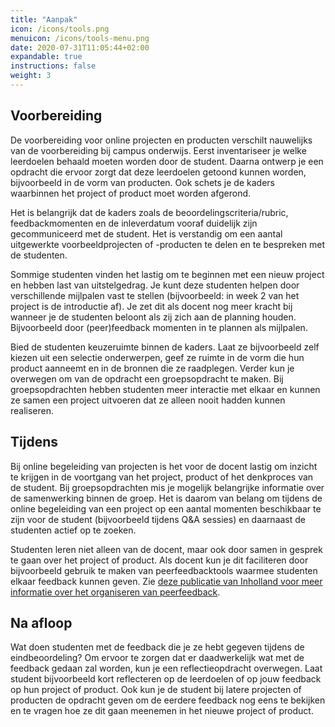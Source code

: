 ```yaml
---
title: "Aanpak"
icon: /icons/tools.png
menuicon: /icons/tools-menu.png
date: 2020-07-31T11:05:44+02:00
expandable: true
instructions: false
weight: 3
---
```


## Voorbereiding 

De voorbereiding voor online projecten en producten verschilt nauwelijks van de voorbereiding bij campus onderwijs. Eerst inventariseer je welke leerdoelen behaald moeten worden door de student. Daarna ontwerp je een opdracht die ervoor zorgt dat deze leerdoelen getoond kunnen worden, bijvoorbeeld in de vorm van producten. Ook schets je de kaders waarbinnen het project of product moet worden afgerond. 

Het is belangrijk dat de kaders zoals de beoordelingscriteria/rubric, feedbackmomenten en de inleverdatum vooraf duidelijk zijn gecommuniceerd met de student. Het is verstandig om een aantal uitgewerkte voorbeeldprojecten of -producten te delen en te bespreken met de studenten. 

Sommige studenten vinden het lastig om te beginnen met een nieuw project en hebben last van uitstelgedrag. Je kunt deze studenten helpen door verschillende mijlpalen vast te stellen (bijvoorbeeld: in week 2 van het project is de introductie af). Je zet dit als docent nog meer kracht bij wanneer je de studenten beloont als zij zich aan de planning houden. Bijvoorbeeld door (peer)feedback momenten in te plannen als mijlpalen. 

Bied de studenten keuzeruimte binnen de kaders. Laat ze bijvoorbeeld zelf kiezen uit een selectie onderwerpen, geef ze ruimte in de vorm die hun product aanneemt en in de bronnen die ze raadplegen. Verder kun je overwegen om van de opdracht een groepsopdracht te maken. Bij groepsopdrachten hebben studenten meer interactie met elkaar en kunnen ze samen een project uitvoeren dat ze alleen nooit hadden kunnen realiseren.

## Tijdens

Bij online begeleiding van projecten is het voor de docent lastig om inzicht te krijgen in de voortgang van het project, product of het denkproces van de student. Bij groepsopdrachten mis je mogelijk belangrijke informatie over de samenwerking binnen de groep. Het is daarom van belang om tijdens de online begeleiding van een project op een aantal momenten beschikbaar te zijn voor de student (bijvoorbeeld tijdens Q&A sessies) en daarnaast de studenten actief op te zoeken. 

Studenten leren niet alleen van de docent, maar ook door samen in gesprek te gaan over het project of product. Als docent kun je dit faciliteren door bijvoorbeeld gebruik te maken van peerfeedbacktools waarmee studenten elkaar feedback kunnen geven. Zie [deze publicatie van Inholland voor meer informatie over het organiseren van peerfeedback](https://www.inholland.nl/media/18717/inh_factsheet-peerreview_a4-nl-digitaal.pdf). 


## Na afloop

Wat doen studenten met de feedback die je ze hebt gegeven tijdens de eindbeoordeling? Om ervoor te zorgen dat er daadwerkelijk wat met de feedback gedaan zal worden, kun je een reflectieopdracht overwegen. Laat student bijvoorbeeld kort reflecteren op de leerdoelen of op jouw feedback op hun project of product. Ook kun je de student bij latere projecten of producten de opdracht geven om de eerdere feedback nog eens te bekijken en te vragen hoe ze dit gaan meenemen in het nieuwe project of product.
